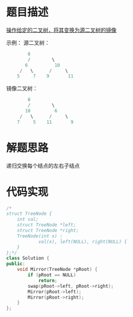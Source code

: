 题目描述
===
[操作给定的二叉树，将其变换为源二叉树的镜像](https://www.nowcoder.com/practice/564f4c26aa584921bc75623e48ca3011?tpId=13&tqId=11171&tPage=1&rp=1&ru=/ta/coding-interviews&qru=/ta/coding-interviews/question-ranking)

示例：
源二叉树：
```cpp
		8
	    /        \
	   6	      10
	 /   \      /     \
	5     7    9       11
```
镜像二叉树：
```cpp
		8
	    /        \
	   10	      6
	 /   \      /     \
	7     5    11       9
```

解题思路
===
递归交换每个结点的左右子结点

代码实现
===
```cpp
/*
struct TreeNode {
	int val;
	struct TreeNode *left;
	struct TreeNode *right;
	TreeNode(int x) :
			val(x), left(NULL), right(NULL) {
	}
};*/
class Solution {
public:
    void Mirror(TreeNode *pRoot) {
        if (pRoot == NULL)
            return;
        swap(pRoot->left, pRoot->right);
        Mirror(pRoot->left);
        Mirror(pRoot->right);
    }
};
```
